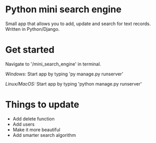 
# Python mini search engine

Small app that allows you to add, update and search for text records. Written in Python/Django.

# Get started
Navigate to '/mini_search_engine' in terminal.

*Windows:* Start app by typing 'py manage.py runserver'

*Linux/MacOS:* Start app by typing 'python manage.py runserver'

# Things to update

- Add delete function
- Add users
- Make it more beautiful
- Add smarter search algorithm
